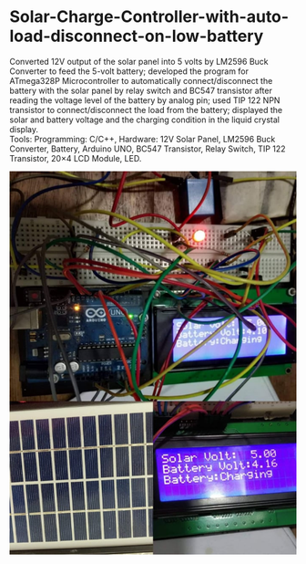 # Solar-Charge-Controller-with-auto-load-disconnect-on-low-battery
Converted 12V output of the solar panel into 5 volts by LM2596 Buck Converter to feed the 5-volt battery; developed the program for ATmega328P Microcontroller to automatically connect/disconnect the battery with the solar panel by relay switch and BC547 transistor after reading the voltage level of the battery by analog pin; used TIP 122 NPN transistor to connect/disconnect the load from the battery; displayed the solar and battery voltage and the charging condition in the liquid crystal display.</br>
Tools: Programming: C/C++, Hardware: 12V Solar Panel, LM2596 Buck Converter, Battery, Arduino UNO, BC547 Transistor, Relay Switch, TIP 122 Transistor, 20×4 LCD Module, LED.</br>


![](A.jpg)
